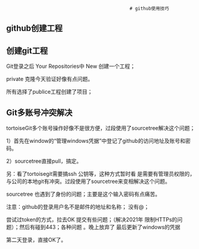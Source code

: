                                                   # github使用技巧

## github创建工程



## 创建git工程

Git登录之后  Your Repositories中  New   创建一个工程；

private  克隆今天验证好像有点问题。

所有选择了publice工程创建了项目；



## Git多账号冲突解决

tortoiseGit多个账号操作好像不是很方便，过段使用了sourcetree解决这个问题；

1）首先在window的“管理windows凭据”中登记了github的访问地址及账号和密码。

2）sourcetree直接pull，搞定。

另：看了tortoisegit需要搞ssh 公钥等，这种方式暂时看  是需要有管理员权限的，与公司的本地git有冲突。过段使用了sourcetree来变相解决这个问题。



sourcetree  也遇到了身份的问题；主要是这个输入密码有点痛苦。

注意：github的登录用户名不是邮件的地址和名称；   没有@；

尝试过token的方式，拉去OK  提交有些问题；（解决2021年  限制HTTPs的问题）；然后有碰到443；各种问题 。晚上放弃了   最后更新了windows的凭据

第二天登录，直接OK了。

